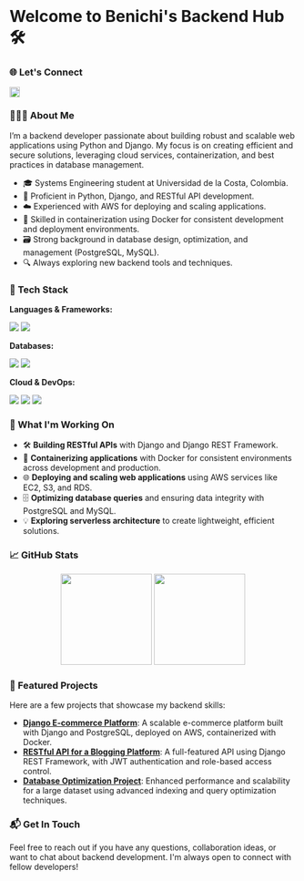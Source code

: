 <img src="https://i.giphy.com/media/l0HlBO7eyXzSZkJri/giphy.gif" width=100% height=1/>

# Welcome to Benichi's Backend Hub 🛠️

### 🌐 Let's Connect
<a href='www.linkedin.com/in/camilo-benítez-aa6557314'><img align='left' alt="LinkedIn" src="https://img.icons8.com/color/48/000000/linkedin.png" height='18px'/></a>
<br/>

### 👨🏻‍💻 About Me

I’m a backend developer passionate about building robust and scalable web applications using Python and Django. My focus is on creating efficient and secure solutions, leveraging cloud services, containerization, and best practices in database management.

- 🎓 Systems Engineering student at Universidad de la Costa, Colombia.
- 💼 Proficient in Python, Django, and RESTful API development.
- ☁️ Experienced with AWS for deploying and scaling applications.
- 🐳 Skilled in containerization using Docker for consistent development and deployment environments.
- 🗃️ Strong background in database design, optimization, and management (PostgreSQL, MySQL).
- 🔍 Always exploring new backend tools and techniques.

### 🔧 Tech Stack

**Languages & Frameworks:**
<p>
  <img src="https://img.shields.io/badge/-Python-333333?style=flat&logo=python&logoColor=ffdd54" />
  <img src="https://img.shields.io/badge/-Django-333333?style=flat&logo=django" />
</p>

**Databases:**
<p>
  <img src="https://img.shields.io/badge/-PostgreSQL-333333?style=flat&logo=postgresql" />
  <img src="https://img.shields.io/badge/-MySQL-333333?style=flat&logo=mysql" />
</p>

**Cloud & DevOps:**
<p>
  <img src="https://img.shields.io/badge/-AWS-333333?style=flat&logo=amazon-aws" />
  <img src="https://img.shields.io/badge/-Docker-333333?style=flat&logo=docker" />
  <img src="https://img.shields.io/badge/-Git%20Bash-333333?style=flat&logo=git" />
</p>

### 🚀 What I'm Working On

- 🛠️ **Building RESTful APIs** with Django and Django REST Framework.
- 🐳 **Containerizing applications** with Docker for consistent environments across development and production.
- 🌐 **Deploying and scaling web applications** using AWS services like EC2, S3, and RDS.
- 🗄️ **Optimizing database queries** and ensuring data integrity with PostgreSQL and MySQL.
- 💡 **Exploring serverless architecture** to create lightweight, efficient solutions.

### 📈 GitHub Stats
<p align="center">
  <img height="160" src="https://github-readme-stats.vercel.app/api?username=IngBenichi&show_icons=true&theme=radical&hide_border=true&bg_color=1A1B27" />
  <img height="160" src="https://github-readme-stats.vercel.app/api/top-langs/?username=IngBenichi&layout=compact&theme=radical&hide_border=true&bg_color=1A1B27" />
</p>

### 🌟 Featured Projects

Here are a few projects that showcase my backend skills:

- **[Django E-commerce Platform](#)**: A scalable e-commerce platform built with Django and PostgreSQL, deployed on AWS, containerized with Docker.
- **[RESTful API for a Blogging Platform](#)**: A full-featured API using Django REST Framework, with JWT authentication and role-based access control.
- **[Database Optimization Project](#)**: Enhanced performance and scalability for a large dataset using advanced indexing and query optimization techniques.

### 📬 Get In Touch

Feel free to reach out if you have any questions, collaboration ideas, or want to chat about backend development. I'm always open to connect with fellow developers!

<img src="https://i.giphy.com/media/l0HlBO7eyXzSZkJri/giphy.gif" width=100% height=1/>
